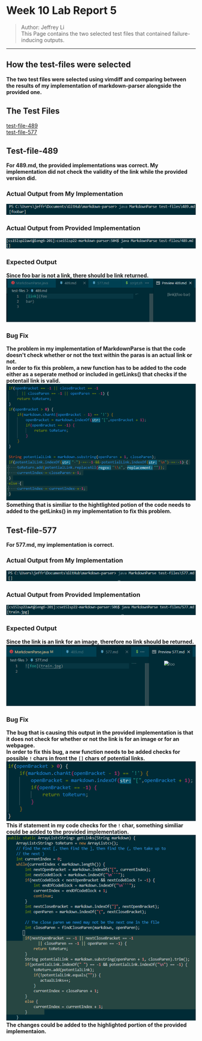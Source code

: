 # Week 10 Lab Report 5
>Author: Jeffrey Li \
This Page contains the two selected test files that contained failure-inducing outputs.
___
## How the test-files were selected
**The two test files were selected using vimdiff and comparing between the results of my implementation of markdown-parser alongside the provided one.**
## The Test Files
[test-file-489](https://github.com/nidhidhamnani/markdown-parser/blob/main/test-files/489.md) \
[test-file-577](https://github.com/nidhidhamnani/markdown-parser/blob/main/test-files/577.md?plain=1)
## Test-file-489
**For 489.md, the provided implementations was correct. My implementation did not check the validity of the link while the provided version did.**
### Actual Output from My Implementation
![](LabReport5/489-output.png)
### Actual Output from Provided Implementation
![](LabReport5/489-pro-output.png)
### Expected Output
**Since foo bar is not a link, there should be link returned.** \
![](LabReport5/489-exp-output.png)
### Bug Fix
**The problem in my implementation of MarkdownParse is that the code doesn't check whether or not the text within the paras is an actual link or not.** \
**In order to fix this problem, a new function has to be added to the code either as a seperate method or included in getLinks() that checks if the potentail link is valid.** \
![](LabReport5/489-fix.png) \
**Something that is similiar to the hightlighted potion of the code needs to added to the getLinks() in my implementation to fix this problem.**
## Test-file-577
**For 577.md, my implementation is correct.**
### Actual Output from My Implementation
![](LabReport5/577-output.png)
### Actual Output from Provided Implementation
![](LabReport5/577-pro-output.png)
### Expected Output
**Since the link is an link for an image, therefore no link should be returned.** \
![](LabReport5/577-exp-output.png)
### Bug Fix
**The bug that is causing this output in the provided implementation is that it does not check for whether or not the link is for an image or for an webpagee.** \
**In order to fix this bug, a new function needs to be added checks for possible `!` chars in front the `[]` chars of potential links.** \
![](LabReport5/577-fix.png) \
**This if statement in my code checks for the `!` char, something similiar could be added to the provided implementation.** \
![](LabReport5/577-fix-1.png) \
**The changes could be added to the highlighted portion of the provided implementaion.**
